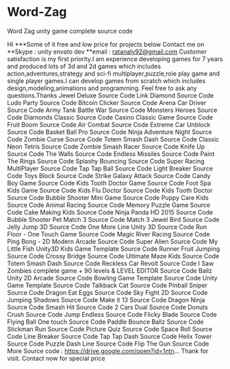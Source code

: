 # Word-Zag
Word Zag unity game complete source code

HI
***Some of it free and low price for projects below
Contact me on
**Skype : unity envato dev
**email : ratanaly92@gmail.com
Customer satisfaction is my first priority.I am experience developing games for 7 years and produced lots of 3d and 2d games which includes action,adventures,strategy and sci-fi multiplayer,puzzle,role play game and single player games.I can develop games from scratch which includes design,modeling,animations and programming.
Feel free to ask any questions.Thanks
Jewel Deluxe Source Code
Link Diamond  Source Code
Ludo Party Source Code
Bitcoin Clicker Source Code
Arena Car Driver Source Code
Army Tank Battle War  Source Code
Monsters Heroes Source Code
Diamonds Classic Source Code
Casino Classic Game Source Code
Fruit Boom  Source Code
Air Combat  Source Code
Extreme Car Unblock Source Code
Basket Ball Pro Source Code
Ninja Adventure Night Source Code
Zombie Curse Source Code
Totem Smash Dash Source Code
Classic Neon Tetris Source Code
Zombie Smash Racer Source Code
Knife Up Source Code
The Walls Source Code
Endless Missiles Source Code
Paint The Rings Source Code
Splashy Bouncing Source Code
Super Racing MultiPlayer Source Code
Tap Tap Ball Source Code
Light Breaker Source Code
Toys Block  Source Code
Strike Galaxy Attack Source Code
Candy Boy Game Source Code
Kids Tooth Doctor Game Source Code
Foot Spa Kids Game Source Code
Kids Flu Doctor Source Code
Kids Tooth Doctor Source Code
Bubble Shooter Mini Game Source Code
Puppy Care Kids Source Code
Animal Racing Source Code
Memory Puzzle Game  Source Code
Cake Making Kids Source Code
Ninja Panda HD 2015 Source Code
Bubble Shooter Pet Match 3 Source Code
Match 3 Jewel Bird Source Code
Jelly Jump 3D Source Code
One More Line Unity 3D Source Code
Run Floor - One Touch Game Source Code
Magic River Racing Source Code
Ping Bong - 2D Modern Arcade Source Code
Super Alien Source Code
My Little Fish Unity3D Kids Game Template Source Code
Runner Fruit Jumping Source Code
Crossy Bridge Source Code
Ultimate Maze Kids  Source Code
Totem Smash Dash  Source Code
Reckless Car Revolt Source Code
I Saw Zombies complete game + 90 levels & LEVEL EDITOR Source Code
Ballz Unity 2D Arcade  Source Code
Bowling Game Template Source Code
Unity Game Template Source Code
Talkback Cat Source Code
Pinball Sniper Source Code
Dragon Eat Eggs Source Code
Sky Fight 2D Source Code
Jumping Shadows Source Code
Make it 13 Source Code
Dragon Ninja Source Code
Smash Hit  Source Code
2 Cars Dual Source Code
Donuts Crush Source Code
Jump Endless Source Code
Flicky Blade Source Code
Flying Ball One touch Source Code
Paddle Bounce Ballz Source Code
Stickman Run Source Code
Picture Quiz Source Code
Space Roll Source Code
Line Breaker Source Code
Tap Tap Dash Source Code
Helix Tower Source Code
Puzzle Dash Line Source Code
Flip The Gun Source Code
More Source code : https://drive.google.com/open?id=1ntn...
Thank for visit.
Contact now for special price
